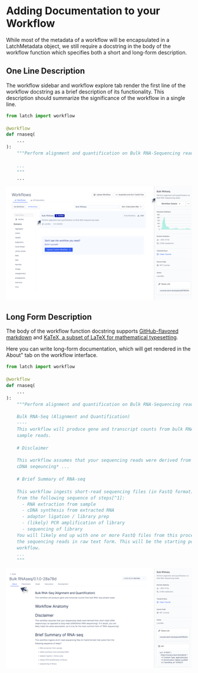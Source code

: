 # Adding Documentation to your Workflow

While most of the metadata of a workflow will be encapsulated in a LatchMetadata object, we still require a docstring in the body of the workflow function which specifies both a short and long-form description.

## One Line Description

The workflow sidebar and workflow explore tab render the first line of the workflow docstring as a brief description of its functionality. This description should summarize the significance of the workflow in a single line.


```python
from latch import workflow

@workflow
def rnaseq(
    ...
):
    """Perform alignment and quantification on Bulk RNA-Sequencing reads.

    ...
    """
    ...
```

![Short Description](../assets/ui/one-line-description.png)

## Long Form Description

The body of the workflow function docstring supports [GitHub-flavored markdown](https://github.github.com/gfm/) and [KaTeX, a subset of LaTeX for mathematical typesetting](https://katex.org/docs/supported.html).

Here you can write long-form documentation, which will get rendered in the About" tab on the workflow interface.

```python
from latch import workflow

@workflow
def rnaseq(
    ...
):
    """Perform alignment and quantification on Bulk RNA-Sequencing reads

    Bulk RNA-Seq (Alignment and Quantification)
    ----
    This workflow will produce gene and transcript counts from bulk RNA-seq
    sample reads.

    # Disclaimer

    This workflow assumes that your sequencing reads were derived from *short-read
    cDNA seqeuncing* ...

    # Brief Summary of RNA-seq

    This workflow ingests short-read sequencing files (in FastQ format) that came
    from the following sequence of steps[^1]:
      - RNA extraction from sample
      - cDNA synthesis from extracted RNA
      - adaptor ligation / library prep
      - (likely) PCR amplification of library
      - sequencing of library
    You will likely end up with one or more FastQ files from this process that hold
    the sequencing reads in raw text form. This will be the starting point of our
    workflow.
    ...
    """
```

![Long Description](../assets/ui/long-form-description.png)
